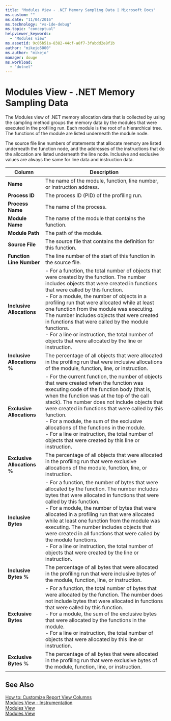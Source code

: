```yaml
---
title: "Modules View - .NET Memory Sampling Data | Microsoft Docs"
ms.custom: ""
ms.date: "11/04/2016"
ms.technology: "vs-ide-debug"
ms.topic: "conceptual"
helpviewer_keywords: 
  - "Modules view"
ms.assetid: 9c05b51a-8382-44cf-a8f7-3fabdd2e8f1b
author: "mikejo5000"
ms.author: "mikejo"
manager: douge
ms.workload: 
  - "dotnet"
---
```

# Modules View - .NET Memory Sampling Data
The Modules view of .NET memory allocation data that is collected by using the sampling method groups the memory data by the modules that were executed in the profiling run. Each module is the root of a hierarchical tree. The functions of the module are listed underneath the module node.  
  
 The source file line numbers of statements that allocate memory are listed underneath the function node, and the addresses of the instructions that do the allocation are listed underneath the line node. Inclusive and exclusive values are always the same for line data and instruction data.  
  
|Column|Description|  
|------------|-----------------|  
|**Name**|The name of the module, function, line number, or instruction address.|  
|**Process ID**|The process ID (PID) of the profiling run.|  
|**Process Name**|The name of the process.|  
|**Module Name**|The name of the module that contains the function.|  
|**Module Path**|The path of the module.|  
|**Source File**|The source file that contains the definition for this function.|  
|**Function Line Number**|The line number of the start of this function in the source file.|  
|**Inclusive Allocations**|-   For a function, the total number of objects that were created by the function. The number includes objects that were created in functions that were called by this function.<br />-   For a module, the number of objects in a profiling run that were allocated while at least one function from the module was executing. The number includes objects that were created in functions that were called by the module functions.<br />-   For a line or instruction, the total number of objects that were allocated by the line or instruction.|  
|**Inclusive Allocations %**|The percentage of all objects that were allocated in the profiling run that were inclusive allocations of the module, function, line, or instruction.|  
|**Exclusive Allocations**|-   For the current function, the number of objects that were created when the function was executing code of the function body (that is, when the function was at the top of the call stack). The number does not include objects that were created in functions that were called by this function.<br />-   For a module, the sum of the exclusive allocations of the functions in the module.<br />-   For a line or instruction, the total number of objects that were created by this line or instruction.|  
|**Exclusive Allocations %**|The percentage of all objects that were allocated in the profiling run that were exclusive allocations of the module, function, line, or instruction.|  
|**Inclusive Bytes**|-   For a function, the number of bytes that were allocated by the function. The number includes bytes that were allocated in functions that were called by this function.<br />-   For a module, the number of bytes that were allocated in a profiling run that were allocated while at least one function from the module was executing. The number includes objects that were created in all functions that were called by the module functions.<br />-   For a line or instruction, the total number of objects that were created by the line or instruction.|  
|**Inclusive Bytes %**|The percentage of all bytes that were allocated in the profiling run that were inclusive bytes of the module, function, line, or instruction.|  
|**Exclusive Bytes**|-   For a function, the total number of bytes that were allocated by the function. The number does not include bytes that were allocated in functions that were called by this function.<br />-   For a module, the sum of the exclusive bytes that were allocated by the functions in the module.<br />-   For a line or instruction, the total number of objects that were allocated by this line or instruction.|  
|**Exclusive Bytes %**|The percentage of all bytes that were allocated in the profiling run that were exclusive bytes of the module, function, line, or instruction.|  
  
## See Also  
 [How to: Customize Report View Columns](../profiling/how-to-customize-report-view-columns.md)   
 [Modules View - Instrumentation](../profiling/modules-view-dotnet-memory-instrumentation-data.md)   
 [Modules View](../profiling/modules-view-sampling-data.md)   
 [Modules View](../profiling/modules-view-instrumentation-data.md)